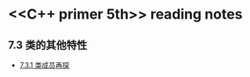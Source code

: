 # <<C++ primer 5th>> reading notes

## 7.3 类的其他特性

* [7.3.1 类成员再探](https://github.com/tsubaki-san/Cpp-primer/blob/master/Class/7.3%20%E7%B1%BB%E7%9A%84%E5%85%B6%E4%BB%96%E7%89%B9%E6%80%A7.md)
